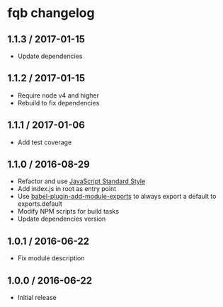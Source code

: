 # fqb changelog

## 1.1.3 / 2017-01-15

- Update dependencies

## 1.1.2 / 2017-01-15

- Require node v4 and higher
- Rebuild to fix dependencies

## 1.1.1 / 2017-01-06

- Add test coverage

## 1.1.0 / 2016-08-29

- Refactor and use [JavaScript Standard Style](http://standardjs.com/)
- Add index.js in root as entry point
- Use [babel-plugin-add-module-exports](https://github.com/59naga/babel-plugin-add-module-exports) to always export a default to exports.default
- Modify NPM scripts for build tasks
- Update dependencies version

## 1.0.1 / 2016-06-22

- Fix module description

## 1.0.0 / 2016-06-22

- Initial release
